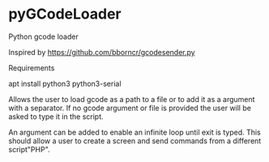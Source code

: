 # pyGCodeLoader
Python gcode loader

Inspired by https://github.com/bborncr/gcodesender.py

Requirements

apt install python3 python3-serial

Allows the user to load gcode as a path to a file or to add it as a argument with a separator.
If no gcode argument or file is provided the user will be asked to type it in the script.

An argument can be added to enable an infinite loop until exit is typed.
This should allow a user to create a screen and send commands from a different script"PHP".

